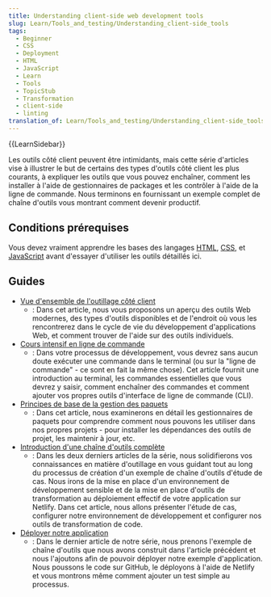 ```yaml
---
title: Understanding client-side web development tools
slug: Learn/Tools_and_testing/Understanding_client-side_tools
tags:
  - Beginner
  - CSS
  - Deployment
  - HTML
  - JavaScript
  - Learn
  - Tools
  - TopicStub
  - Transformation
  - client-side
  - linting
translation_of: Learn/Tools_and_testing/Understanding_client-side_tools
---
```


{{LearnSidebar}}

Les outils côté client peuvent être intimidants, mais cette série d'articles vise à illustrer le but de certains des types d'outils côté client les plus courants, à expliquer les outils que vous pouvez enchaîner, comment les installer à l'aide de gestionnaires de packages et les contrôler à l'aide de la ligne de commande. Nous terminons en fournissant un exemple complet de chaîne d'outils vous montrant comment devenir productif.

## Conditions prérequises

Vous devez vraiment apprendre les bases des langages [HTML](/fr/docs/Learn/HTML), [CSS](/fr/docs/Learn/CSS), et [JavaScript](/fr/docs/Learn/JavaScript) avant d'essayer d'utiliser les outils détaillés ici.

## Guides

- [Vue d'ensemble de l'outillage côté client](/fr/docs/Learn/Tools_and_testing/Understanding_client-side_tools/Overview)
  - : Dans cet article, nous vous proposons un aperçu des outils Web modernes, des types d'outils disponibles et de l'endroit où vous les rencontrerez dans le cycle de vie du développement d'applications Web, et comment trouver de l'aide sur des outils individuels.
- [Cours intensif en ligne de commande](/fr/docs/Learn/Tools_and_testing/Understanding_client-side_tools/Command_line)
  - : Dans votre processus de développement, vous devrez sans aucun doute exécuter une commande dans le terminal (ou sur la "ligne de commande" - ce sont en fait la même chose). Cet article fournit une introduction au terminal, les commandes essentielles que vous devrez y saisir, comment enchaîner des commandes et comment ajouter vos propres outils d'interface de ligne de commande (CLI).
- [Principes de base de la gestion des paquets](/fr/docs/Learn/Tools_and_testing/Understanding_client-side_tools/Package_management)
  - : Dans cet article, nous examinerons en détail les gestionnaires de paquets pour comprendre comment nous pouvons les utiliser dans nos propres projets - pour installer les dépendances des outils de projet, les maintenir à jour, etc.
- [Introduction d'une chaîne d'outils complète](/fr/docs/Learn/Tools_and_testing/Understanding_client-side_tools/Introducing_complete_toolchain)
  - : Dans les deux derniers articles de la série, nous solidifierons vos connaissances en matière d'outillage en vous guidant tout au long du processus de création d'un exemple de chaîne d'outils d'étude de cas. Nous irons de la mise en place d'un environnement de développement sensible et de la mise en place d'outils de transformation au déploiement effectif de votre application sur Netlify. Dans cet article, nous allons présenter l'étude de cas, configurer notre environnement de développement et configurer nos outils de transformation de code.
- [Déployer notre application](/fr/docs/Learn/Tools_and_testing/Understanding_client-side_tools/Deployment)
  - : Dans le dernier article de notre série, nous prenons l'exemple de chaîne d'outils que nous avons construit dans l'article précédent et nous l'ajoutons afin de pouvoir déployer notre exemple d'application. Nous poussons le code sur GitHub, le déployons à l'aide de Netlify et vous montrons même comment ajouter un test simple au processus.
